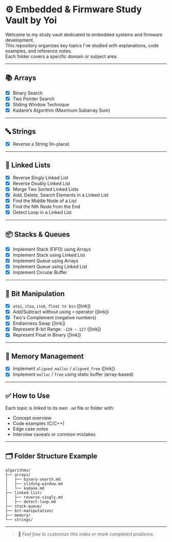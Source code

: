 # ⚙️ Embedded & Firmware Study Vault by Yoi

Welcome to my study vault dedicated to embedded systems and firmware development.  
This repository organizes key topics I’ve studied with explanations, code examples, and reference notes.  
Each folder covers a specific domain or subject area.

---

## 📚 Arrays

- [x] Binary Search
- [x] Two Pointer Search
- [x] Sliding Window Technique
- [x] Kadane’s Algorithm (Maximum Subarray Sum)

---

## 🔤 Strings

- [x] Reverse a String (In-place)

---

## 🔗 Linked Lists

- [x] Reverse Singly Linked List
- [x] Reverse Doubly Linked List
- [x] Merge Two Sorted Linked Lists
- [x] Add, Delete, Search Elements in a Linked List
- [x] Find the Middle Node of a List
- [x] Find the Nth Node from the End
- [x] Detect Loop in a Linked List

---

## 📦 Stacks & Queues

- [x] Implement Stack (FIFO) using Arrays
- [x] Implement Stack using Linked List
- [x] Implement Queue using Arrays
- [x] Implement Queue using Linked List
- [x] Implement Circular Buffer

---

## 🧠 Bit Manipulation

- [x] `atoi`, `itoa`, `itob`, `float to bin` ([link])
- [x] Add/Subtract without using `+` operator ([link])
- [x] Two's Complement (negative numbers)
- [x] Endianness Swap ([link])
- [x] Represent 8-bit Range: `-128 ~ 127` ([link])
- [x] Represent Float in Binary ([link])

---

## 🧬 Memory Management

- [x] Implement `aligned_malloc` / `aligned_free` ([link])
- [x] Implement `malloc` / `free` using static buffer (array-based)

---

## ✅ How to Use

Each topic is linked to its own `.md` file or folder with:
- Concept overview
- Code examples (C/C++)
- Edge case notes
- Interview caveats or common mistakes

---

## 🗂 Folder Structure Example

```plaintext
algorithms/
├── arrays/
│   ├── binary-search.md
│   ├── sliding-window.md
│   └── kadane.md
├── linked-list/
│   ├── reverse-singly.md
│   ├── detect-loop.md
├── stack-queue/
├── bit-manipulation/
├── memory/
└── strings/
```

---

> 📌 *Feel free to customize this index or mark completed problems.*
